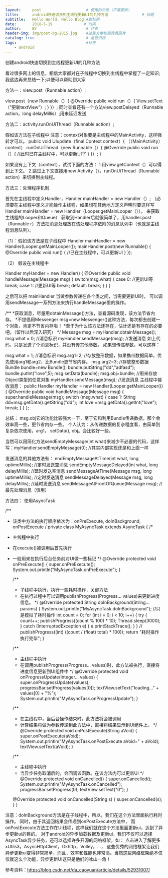 ```yaml
---
layout:     post                    # 使用的布局（不需要改）
title:      android快速切换到主线程更新UI的几种方法               # 标题 
subtitle:   Hello World, Hello Blog #副标题
date:       2018-5-19              # 时间
author:     BY                      # 作者
header-img: img/post-bg-2015.jpg    #这篇文章标题背景图片
catalog: true                       # 是否归档
tags:                               #标签
    - android
---
```

创建android快速切换到主线程更新UI的几种方法

看过很多网上的信息，相信大家都对在子线程中切换到主线程中掌握了一定知识;我这边再来总结一下;以便可以帮助到大家

方法一：view.post（Runnable action）;

view.post（new Runnable（）{
@Override
public void run（）{
View.setText（“更新textView”）;
}
}）;
同时查看还有一个方法view.postDelayed（Runnable action，long delayMillis）;用来延迟发送

方法二：activity.runOnUiThread（Runnable action）;

假如该方法在子线程中
注意：context对象要是主线程中的MainActivity，这样强转才可以。
public void UIupdate（final Context context）{
（（MainActivity）context）.runOnUiThread（new Runnable（）{
@Override
public void run（）{
//此时已在主线程中，可以更新UI了
}
}）;
}

如果没有上下文（context），试试下面的方法： 
1.用view.getContext（）可以得到上下文。 
2.跳过上下文直接用new Activity（）。runOnUiThread（Runnable action）来切换到主线程。

方法三：处理程序机制

首先在主线程中定义Handler，Handler mainHandler = new Handler（）;
（必须要在主线程中定义才能操作主线程，如果想在其他地方定义声明时要这样写Handler mainHandler = new Handler（Looper.getMainLooper（）），
来获取主线程的Looper和Queue）
获取到Handler后就很简单了，用handler.post（Runnable r）方法把消息处理放在该处理程序依附的消息队列中（也就是主线程消息队列）。

（1）：假如该方法是在子线程中
Handler mainHandler = new Handler(Looper.getMainLooper());
mainHandler.post(new Runnable() {
@Override
public void run() {
//已在主线程中，可以更新UI
}
});

（2） 假设在主线程中

Handler myHandler = new Handler() {
@Override
public void handleMessage(Message msg) {
switch(msg.what) {
case 0:
//更新UI等
break;
case 1:
//更新UI等
break;
default:
break;
}
}
}

之后可以把 mainHandler 当做参数传递在各个类之间，当需要更新UI时，
可以调用sendMessage一系列方法来执行handleMessage里的操作。

  /**
 *获取消息，尽量用obtainMessage()方法，查看源码发现，该方法节省内存。
 *不提倡用Messenger msg=new Messenger()这种方法，每次都去创建一个对象，肯定不节省内存啦！
 *至于为什么该方法还存在，估计还是有存在的必要吧。（留作以后深入研究）
 */
Message msg = myHandler.obtainMessage();
msg.what = 0; //消息标识
myHandler.sendMessage(msg); //发送消息
如上代码，只是发送了个消息标识，并没有传其他参数。 
如果想传递参数，可以这样：

 msg.what = 1;  //消息标识
 msg.arg1=2;   //存放整形数据，如果携带数据简单，优先使用arg1和arg2，比Bundle更节省内存。
  msg.arg2=3;   //存放整形数据
 Bundle bundle=new Bundle();
 bundle.putString("dd","adfasd");
 bundle.putInt("love",5);
 msg.setData(bundle);
 msg.obj=bundle;   //用来存放Object类型的任意对象
  myHandler.sendMessage(msg); //发送消息
主线程中接收消息：
public Handler myHandler = new Handler(Looper.getMainLooper()) {
@Override
public void handleMessage(Message msg) {
super.handleMessage(msg);
switch (msg.what) {
case 1:
String dd=msg.getData().getString("dd");
int love =msg.getData().getInt("love");
break;
}
}
};

总结： msg.obj它的功能比较强大一下，至于它和利用Bundle传递数据，那个会效率高一些，更节省内存一些。
个人认为：从传递数据的复杂程度看，由简单到复杂依次使用，arg1， setData(), obj。会比较好一些。

当然可以用简化方法sendEmptyMessage(int what)来减少不必要的代码，这样写：myHandler.sendEmptyMessage(0); //其实内部实现还是和上面一样

发送消息的其他方法有：
endEmptyMessageAtTime(int what, long uptimeMillis); //定时发送空消息
sendEmptyMessageDelayed(int what, long delayMillis); //延时发送空消息
sendMessageAtTime(Message msg, long uptimeMillis); //定时发送消息
sendMessageDelayed(Message msg, long delayMillis); //延时发送消息
sendMessageAtFrontOfQueue(Message msg); //最先处理消息（慎用）

方法四： 使用AsyncTask

/**
* 该类中方法的执行顺序依次为：onPreExecute, doInBackground, onPostExecute
/
private class MyAsyncTask extends AsyncTask {
/*
* 主线程中执行
* 在execute()被调用后首先执行
* 一般用来在执行后台任务前对UI做一些标记
*/
@Override
protected void onPreExecute() {
super.onPreExecute();
System.out.println("MyAsyncTask.onPreExecute");
}

    /**
     * 子线程中执行，执行一些耗时操作，关键方法
     * 在执行过程中可以调用publishProgress(Progress... values)来更新进度信息。
     */
    @Override
    protected String doInBackground(String... params) {
        System.out.println("MyAsyncTask.doInBackground");
        //只是模拟了耗时操作
        int count = 0;
        for (int i = 0; i < 10; i++) {
            try {
                count++;
                publishProgress((count % 100) * 10);
                Thread.sleep(3000);
            } catch (InterruptedException e) {
                e.printStackTrace();
            }
        }
        // publishProgress((int) ((count / (float) total) * 100));
        return "耗时操作执行完毕";
    }

    /**
     * 主线程中执行
     * 在调用publishProgress(Progress... values)时，此方法被执行，直接将进度信息更新到UI组件中
     */
    @Override
    protected void onProgressUpdate(Integer... values) {
        super.onProgressUpdate(values);
        progressBar.setProgress(values[0]);
        textView.setText("loading..." + values[0] + "%");
        System.out.println("MyAsyncTask.onProgressUpdate");
    }

    /**
     * 在主线程中，当后台操作结束时，此方法将会被调用
     * 计算结果将做为参数传递到此方法中，直接将结果显示到UI组件上。
     */
    @Override
    protected void onPostExecute(String aVoid) {
        super.onPostExecute(aVoid);
        System.out.println("MyAsyncTask.onPostExecute aVoid=" + aVoid);
        textView.setText(aVoid);
    }


    /**
     * 主线程中执行
     * 当异步任务取消后的，会回调该函数。在该方法内可以更新UI
     */
    @Override
    protected void onCancelled() {
        super.onCancelled();
        System.out.println("MyAsyncTask.onCancelled");
        progressBar.setProgress(0);
        textView.setText("0");
    }

    @Override
    protected void onCancelled(String s) {
        super.onCancelled(s);
    }
}

注意：doInBackground方法是在子线程中，所以，我们在这个方法里面执行耗时操作。
同时，由于其返回结果会传递到onPostExecute方法中，
而onPostExecute方法工作在UI线程，这样我们就在这个方法里面更新ui，达到了异步更新ui的目的。
对于android的异步加载数据及更新ui，我们不仅可以选择AsyncTask异步任务，还可以选择许多开源的网络框架，如： 点击进入了解更多 xUtils3，AsyncHttpClient，Okhttp，Volley，…， 
这些优秀的网络框架让我们异步更新ui变得非常简单，而且，效率和性能也非常高。当然这些网络框架绝不仅仅就这么个功能，异步更新UI这只是他们的冰山一角！

参考资料：https://blog.csdn.net/da_caoyuan/article/details/52931007/
